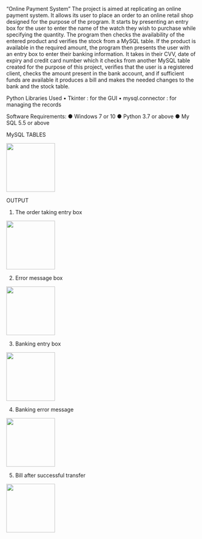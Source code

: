 “Online Payment System”
The project is aimed at replicating an online payment system. It allows its user to place an order to an online retail shop designed for the purpose of the program. It starts by presenting an entry box for the user to enter the name of the watch they wish to purchase while specifying the quantity. The program then checks the availability of the entered product and verifies the stock from a MySQL table. If the product is available in the required amount, the program then presents the user with an entry box to enter their banking information. It takes in their CVV, date of expiry and credit card number which it checks from another MySQL table created for the purpose of this project, verifies that the user is a registered client, checks the amount present in the bank account, and if sufficient funds are available it produces a bill and makes the needed changes to the bank and the stock table. 
  
Python Libraries Used
•	Tkinter : for the GUI
•	mysql.connector : for managing the records

Software Requirements:
●	Windows 7 or 10
●	Python 3.7 or above
●	My SQL 5.5 or above

MySQL TABLES
 

<img src="https://github.com/ayushgarg1224/python/blob/main/images/mysqltables.png" width="128" height="128"/>




OUTPUT
1)	The order taking entry box
 <img src="https://github.com/ayushgarg1224/python/blob/main/images/order taking entry box.png" width="128"/>

2)	Error message box
 <img src="https://github.com/ayushgarg1224/python/blob/main/images/error message box.png" width="128"/>

3)	Banking entry box
<img src="https://github.com/ayushgarg1224/python/blob/main/images/banking entry box.png" width="128"/>
 
4)	Banking error message
<img src="https://github.com/ayushgarg1224/python/blob/main/images/banking error message.png" width="128"/>
 
5)	Bill after successful transfer
<img src="https://github.com/ayushgarg1224/python/blob/main/images/bill after successful transfer.png" width="128"/> 

